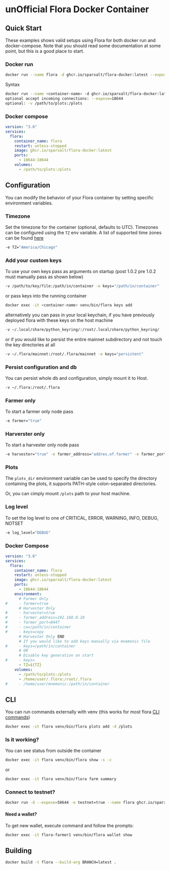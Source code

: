 # unOfficial Flora Docker Container

## Quick Start

These examples shows valid setups using Flora for both docker run and docker-compose. Note that you should read some documentation at some point, but this is a good place to start.

### Docker run

```bash
docker run --name flora -d ghcr.io/sparxalt/flora-docker:latest --expose=18644 -v /path/to/plots:/plots
```
Syntax
```bash
docker run --name <container-name> -d ghcr.io/sparxalt/flora-docker:latest 
optional accept incoming connections: --expose=18644
optional: -v /path/to/plots:/plots
```

### Docker compose

```yaml
version: "3.6"
services:
  flora:
    container_name: flora
    restart: unless-stopped
    image: ghcr.io/sparxalt/flora-docker:latest
    ports:
      - 18644:18644
    volumes:
      - /path/to/plots:/plots
```

## Configuration

You can modify the behavior of your Flora container by setting specific environment variables.

### Timezone

Set the timezone for the container (optional, defaults to UTC).
Timezones can be configured using the `TZ` env variable. A list of supported time zones can be found [here](http://manpages.ubuntu.com/manpages/focal/man3/DateTime::TimeZone::Catalog.3pm.html)
```bash
-e TZ="America/Chicago"
```

### Add your custom keys

To use your own keys pass as arguments on startup (post 1.0.2 pre 1.0.2 must manually pass as shown below)
```bash
-v /path/to/key/file:/path/in/container -e keys="/path/in/container"
```
or pass keys into the running container
```bash
docker exec -it <container-name> venv/bin/flora keys add
```
alternatively you can pass in your local keychain, if you have previously deployed flora with these keys on the host machine
```bash
-v ~/.local/share/python_keyring/:/root/.local/share/python_keyring/
```
or if you would like to persist the entire mainnet subdirectory and not touch the key directories at all
```bash
-v ~/.flora/mainnet:/root/.flora/mainnet -e keys="persistent"
```


### Persist configuration and db

You can persist whole db and configuration, simply mount it to Host.
```bash
-v ~/.flora:/root/.flora
```

### Farmer only

To start a farmer only node pass
```bash
-e farmer="true"
```

### Harverster only

To start a harvester only node pass
```bash
-e harvester="true" -e farmer_address="addres.of.farmer" -e farmer_port="portnumber" -v /path/to/ssl/ca:/path/in/container -e ca="/path/in/container" -e keys="copy"
```

### Plots

The `plots_dir` environment variable can be used to specify the directory containing the plots, it supports PATH-style colon-separated directories.

Or, you can cimply mount `/plots` path to your host machine.

### Log level
To set the log level to one of CRITICAL, ERROR, WARNING, INFO, DEBUG, NOTSET
```bash
-e log_level="DEBUG"
```

### Docker Compose

```yaml
version: "3.6"
services:
  flora:
    container_name: flora
    restart: unless-stopped
    image: ghcr.io/sparxalt/flora-docker:latest
    ports:
      - 18644:18644
    environment:
      # Farmer Only    
#     - farmer=true
      # Harvester Only
#     - harvester=true
#     - farmer_address=192.168.0.10 
#     - farmer_port=8447
#     - ca=/path/in/container
#     - keys=copy
      # Harvester Only END
      # If you would like to add keys manually via mnemonic file
#     - keys=/path/in/container
      # OR
      # Disable key generation on start
#     - keys=
      - TZ=${TZ}
    volumes:
      - /path/to/plots:/plots
      - /home/user/.flora:/root/.flora
#     - /home/user/mnemonic:/path/in/container
```

## CLI

You can run commands externally with venv (this works for most flora [CLI commands](https://github.com/Flora-Network/flora-blockchain/wiki/CLI-Commands-Reference))
```bash
docker exec -it flora venv/bin/flora plots add -d /plots
```

### Is it working?

You can see status from outside the container
```bash
docker exec -it flora venv/bin/flora show -s -c
```
or
```bash
docker exec -it flora venv/bin/flora farm summary
```

### Connect to testnet?

```bash
docker run -d --expose=58644 -e testnet=true --name flora ghcr.io/sparxalt/flora-docker:latest
```

#### Need a wallet?

To get new wallet, execute command and follow the prompts:

```bash
docker exec -it flora-farmer1 venv/bin/flora wallet show
```

## Building

```bash
docker build -t flora --build-arg BRANCH=latest .
```
